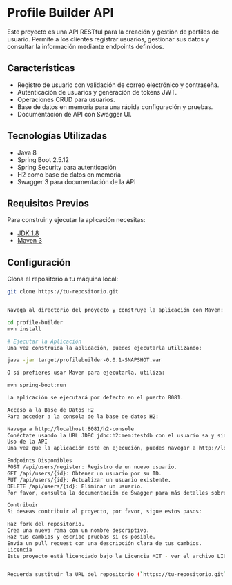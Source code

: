 # Profile Builder API

Este proyecto es una API RESTful para la creación y gestión de perfiles de usuario. Permite a los clientes registrar usuarios, gestionar sus datos y consultar la información mediante endpoints definidos.

## Características

- Registro de usuario con validación de correo electrónico y contraseña.
- Autenticación de usuarios y generación de tokens JWT.
- Operaciones CRUD para usuarios.
- Base de datos en memoria para una rápida configuración y pruebas.
- Documentación de API con Swagger UI.

## Tecnologías Utilizadas

- Java 8
- Spring Boot 2.5.12
- Spring Security para autenticación
- H2 como base de datos en memoria
- Swagger 3 para documentación de la API

## Requisitos Previos

Para construir y ejecutar la aplicación necesitas:

- [JDK 1.8](http://www.oracle.com/technetwork/java/javase/downloads/jdk8-downloads-2133151.html)
- [Maven 3](https://maven.apache.org)

## Configuración

Clona el repositorio a tu máquina local:

```bash
git clone https://tu-repositorio.git


Navega al directorio del proyecto y construye la aplicación con Maven:

cd profile-builder
mvn install

# Ejecutar la Aplicación
Una vez construida la aplicación, puedes ejecutarla utilizando:

java -jar target/profilebuilder-0.0.1-SNAPSHOT.war

O si prefieres usar Maven para ejecutarla, utiliza:

mvn spring-boot:run

La aplicación se ejecutará por defecto en el puerto 8081.

Acceso a la Base de Datos H2
Para acceder a la consola de la base de datos H2:

Navega a http://localhost:8081/h2-console
Conéctate usando la URL JDBC jdbc:h2:mem:testdb con el usuario sa y sin contraseña.
Uso de la API
Una vez que la aplicación esté en ejecución, puedes navegar a http://localhost:8081/swagger-ui/index.html para ver la documentación de la API y probar los diferentes endpoints.

Endpoints Disponibles
POST /api/users/register: Registro de un nuevo usuario.
GET /api/users/{id}: Obtener un usuario por su ID.
PUT /api/users/{id}: Actualizar un usuario existente.
DELETE /api/users/{id}: Eliminar un usuario.
Por favor, consulta la documentación de Swagger para más detalles sobre los parámetros y el cuerpo de las solicitudes.

Contribuir
Si deseas contribuir al proyecto, por favor, sigue estos pasos:

Haz fork del repositorio.
Crea una nueva rama con un nombre descriptivo.
Haz tus cambios y escribe pruebas si es posible.
Envia un pull request con una descripción clara de tus cambios.
Licencia
Este proyecto está licenciado bajo la Licencia MIT - ver el archivo LICENSE.md para más detalles.


Recuerda sustituir la URL del repositorio (`https://tu-repositorio.git`) por la URL real de tu proyecto en GitHub. Además, asegúrate de que la información como la versión de Spring Boot y las rutas de los endpoints correspondan a las de tu proyecto actual.


